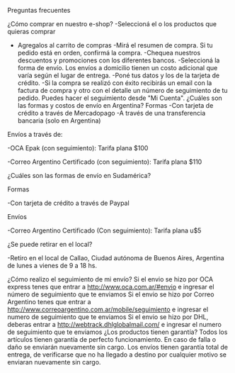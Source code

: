 Preguntas frecuentes

¿Cómo comprar en nuestro e-shop?
-Seleccioná el o los productos que quieras comprar
- Agregalos al carrito de compras
-Mirá el resumen de compra. Si tu pedido está en orden, confirmá la compra.
-Chequea nuestros descuentos y promociones con los diferentes bancos.
-Seleccioná la forma de envío. Los envíos a domicilio tienen un costo adicional que varía según el lugar de entrega.
-Poné tus datos y los de la tarjeta de crédito.
-Si la compra se realizó con éxito recibirás un email con la factura de compra y otro con el detalle un número de seguimiento de tu pedido. Puedes hacer el seguimiento desde "Mi Cuenta".
¿Cuáles son las formas y costos de envío en Argentina?
Formas
-Con tarjeta de crédito a través de Mercadopago
-A través de una transferencia bancaria (solo en Argentina)

Envíos a través de:

-OCA Epak (con seguimiento): Tarifa plana $100

 -Correo Argentino Certificado (con seguimiento): Tarifa plana $110

 
¿Cuáles son las formas de envío en Sudamérica?

Formas

-Con tarjeta de crédito a través de Paypal

Envíos

-Correo Argentino Certificado (Con seguimiento): Tarifa plana u$5 

¿Se puede retirar en el local?

-Retiro en el local de Callao, Ciudad autónoma de Buenos Aires, Argentina de lunes a vienes de 9 a 18 hs.



¿Cómo realizo el seguimiento de mi envío?
Si el envio se hizo por OCA express tenes que entrar a http://www.oca.com.ar/#envio e ingresar el número de seguimiento que te enviamos
Si el envio se hizo por Correo Argentino tenes que entrar a http://www.correoargentino.com.ar/mobile/seguimiento e ingresar el numero de seguimiento que te enviamos
Si el envio se hizo por DHL, deberas entrar a http://webtrack.dhlglobalmail.com/ e ingresar el numero de seguimiento que te enviamos
¿Los productos tienen garantía?
Todos los artículos tienen garantía de perfecto funcionamiento. En caso de falla o daño se enviarán nuevamente sin cargo.
Los envíos tienen garantía total de entrega, de verificarse que no ha llegado a destino por cualquier motivo se enviaran nuevamente sin cargo. 



